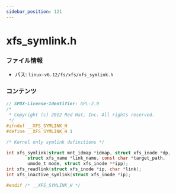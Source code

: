 ```yaml
---
sidebar_position: 121
---
```

# xfs_symlink.h

### ファイル情報

- パス: `linux-v6.12/fs/xfs/xfs_symlink.h`

### コンテンツ

```h
// SPDX-License-Identifier: GPL-2.0
/*
 * Copyright (c) 2012 Red Hat, Inc. All rights reserved.
 */
#ifndef __XFS_SYMLINK_H
#define __XFS_SYMLINK_H 1

/* Kernel only symlink definitions */

int xfs_symlink(struct mnt_idmap *idmap, struct xfs_inode *dp,
		struct xfs_name *link_name, const char *target_path,
		umode_t mode, struct xfs_inode **ipp);
int xfs_readlink(struct xfs_inode *ip, char *link);
int xfs_inactive_symlink(struct xfs_inode *ip);

#endif /* __XFS_SYMLINK_H */

```
